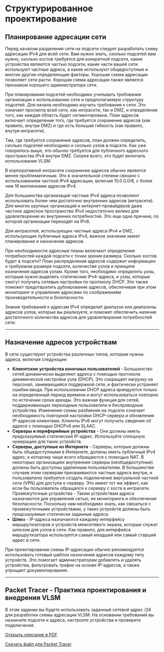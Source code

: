 # Структурированное проектирование

<!-- 11.9.1 -->
## Планирование адресации сети

Перед началом разделения сети на подсети следует разработать схему адресации IPv4 для всей сети. Вам нужно знать, сколько подсетей вам нужно, сколько хостов требуется для конкретной подсети, какие устройства являются частью подсети, какие части вашей сети используют частные адреса, а какие используют общедоступные и многие другие определяющие факторы. Хорошая схема адресации позволяет сети расти. Хорошая схема адресации также является признаком хорошего администратора сети.

При планировании подсетей необходимо учитывать требования организации к использованию сети и предполагаемую структуру подсетей. Для начала необходимо изучить требования к сети. Это означает просмотр всей сети, как интрасети, так и DMZ, и определение того, как каждая область будет сегментирована. План адресов включает определение того, где требуется сохранение адресов (как правило, внутри DMZ) и где есть большая гибкость (как правило, внутри интрасети).

Там, где требуется сохранение адресов, план должен определить, сколько подсетей необходимо и сколько узлов в подсети. Как уже говорилось выше, это обычно требуется для публичного адресного пространства IPv4 внутри DMZ. Скорее всего, это будет включать использование VLSM.

В корпоративной интрасети сохранение адресов обычно является менее проблематичным. Это в значительной степени связано с использованием частной IPv4 адресации, включая 10.0.0.0/8, с более чем 16 миллионами адресов IPv4.

Для большинства организаций частные IPv4 адреса позволяют использовать более чем достаточно внутренних адресов (интрасети). Для многих крупных организаций и интернет-провайдеров даже частное адресное пространство IPv4 недостаточно велико для удовлетворения их внутренних потребностей. Это еще одна причина, по которой организации переходят на IPv6.

Для интрасетей, использующих частные адреса IPv4 и DMZ, использующие публичные адреса IPv4, важное значение имеет планирование и назначение адресов.

При необходимости адресные планы включают определение потребностей каждой подсети с точки зрения размера. Сколько хостов будет в подсети? План распределения адресов содержит информацию о требуемом размере подсети, количестве узлов и принципе назначения адресов узлам. Кроме того, необходимо определить узлы, которым нужно выделить статические IPv4-адреса, и узлы, которые смогут получать сетевые настройки по протоколу DHCP. Это также поможет предотвратить дублирование адресов, обеспечивая при этом мониторинг и управление адресами по соображениям производительности и безопасности.

Знание требований к адресам IPv4 определит диапазон или диапазоны адресов узлов, которые вы реализуете, и поможет обеспечить наличие достаточного количества адресов для удовлетворения потребностей сети.

***

<!-- 11.9.2 -->
## Назначение адресов устройствам

В сети существуют устройства различных типов, которым нужны адреса, включая следующие:

- **Клиентские устройства конечных пользователей** - Большинство сетей динамически выделяют адреса с помощью протокола динамической настройки узла (DHCP). Это сокращает нагрузку на персонал, занимающийся поддержкой сети, и фактически устраняет ошибки ввода. При использовании DHCP адреса арендуются только на определенный период времени и могут использоваться повторно по истечении срока аренды. Это важная функция для сетей, поддерживающих переходные пользователи и беспроводные устройства. Изменение схемы разбиения на подсети означает необходимость повторной настройки DHCP-сервера и обновления IP-адресов клиентами. Клиенты IPv6 могут получить сведения об адресе с помощью DHCPv6 или SLAAC.
- **Серверы и периферийные устройства** - Они должны иметь предсказуемый статический IP-адрес. Используйте сплошную нумерацию для таких устройств.
- **Серверы, доступные из Интернета** - Серверы, которые должны быть общедоступными в Интернете, должны иметь публичный IPv4 адрес, к которому чаще всего обращаются с помощью NAT. В некоторых организациях внутренние серверы (необщедоступные) должны быть доступны удаленным пользователям. В большинстве случаев этим серверам присваиваются частные адреса внутри, и пользователю требуется создать подключение виртуальной частной сети (VPN) для доступа к серверу. Это имеет тот же эффект, как если бы пользователь обращался к серверу с хоста в интрасети.
Промежуточные устройства - Таким устройствам адреса назначаются для управления сетью, ее мониторинга и обеспечения безопасности. Поскольку нам необходимо знать, как связаться с промежуточными устройствами, у таких устройств должны быть предсказуемые статически заданные адреса.
- **Шлюз** - IP-адреса назначаются каждому интерфейсу маршрутизаторов и устройств межсетевого экрана, которые служат шлюзом для узлов в сети. Как правило, для интерфейса маршрутизатора используется самый младший или самый старший адрес в сети.

При проектировании схемы IP-адресации обычно рекомендуется использовать готовый шаблон назначения адресов каждому типу устройств. Это помогает администраторам добавлять и удалять устройства, фильтровать трафик на основе IP-адресов, а также упрощает документирование.

***
<!--- 11.9.3 -->
## Packet Tracer - Практика проектирования и внедрения VLSM

В этом задании вы будете использовать заданный сетевой адрес /24 для разработки схемы адресации VLSM. На основании требований вы назначите подсети и адреса, настроите устройства и проверите подключения.

[Открыть описание в PDF](./assets/11.9.3-packet-tracer---vlsm-design-and-implementation-practice_ru-RU.pdf)

[Скачать файл для Packet Tracer](./assets/11.9.3-packet-tracer---vlsm-design-and-implementation-practice_ru-RU.pka)

